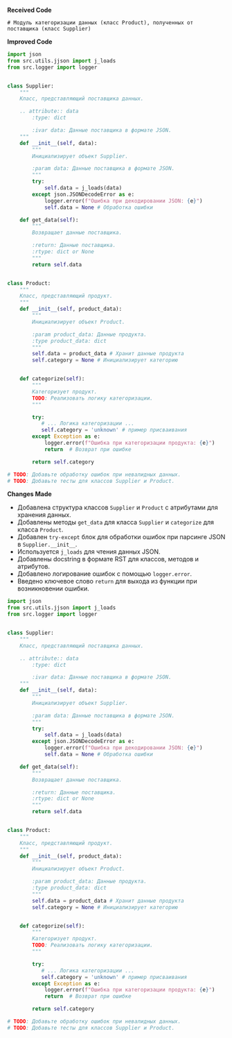 **Received Code**

```
# Модуль категоризации данных (класс Product), полученных от поставщика (класс Supplier)
```


**Improved Code**

```python
import json
from src.utils.jjson import j_loads
from src.logger import logger


class Supplier:
    """
    Класс, представляющий поставщика данных.

    .. attribute:: data
        :type: dict

        :ivar data: Данные поставщика в формате JSON.
    """
    def __init__(self, data):
        """
        Инициализирует объект Supplier.

        :param data: Данные поставщика в формате JSON.
        """
        try:
            self.data = j_loads(data)
        except json.JSONDecodeError as e:
            logger.error(f"Ошибка при декодировании JSON: {e}")
            self.data = None # Обработка ошибки

    def get_data(self):
        """
        Возвращает данные поставщика.

        :return: Данные поставщика.
        :rtype: dict or None
        """
        return self.data


class Product:
    """
    Класс, представляющий продукт.
    """
    def __init__(self, product_data):
        """
        Инициализирует объект Product.

        :param product_data: Данные продукта.
        :type product_data: dict
        """
        self.data = product_data # Хранит данные продукта
        self.category = None # Инициализирует категорию


    def categorize(self):
        """
        Категоризует продукт.
        TODO: Реализовать логику категоризации.
        """

        try:
           # ... Логика категоризации ...
           self.category = 'unknown' # пример присваивания
        except Exception as e:
            logger.error(f"Ошибка при категоризации продукта: {e}")
            return  # Возврат при ошибке

        return self.category

# TODO: Добавьте обработку ошибок при невалидных данных.
# TODO: Добавьте тесты для классов Supplier и Product.

```


**Changes Made**

- Добавлена структура классов `Supplier` и `Product` с атрибутами для хранения данных.
- Добавлены методы `get_data` для класса `Supplier` и `categorize` для класса `Product`.
- Добавлен `try-except` блок для обработки ошибок при парсинге JSON в `Supplier.__init__`.
- Используется `j_loads` для чтения данных JSON.
- Добавлены docstring в формате RST для классов, методов и атрибутов.
- Добавлено логирование ошибок с помощью `logger.error`.
- Введено ключевое слово `return` для выхода из функции при возникновении ошибки.


```python
import json
from src.utils.jjson import j_loads
from src.logger import logger


class Supplier:
    """
    Класс, представляющий поставщика данных.

    .. attribute:: data
        :type: dict

        :ivar data: Данные поставщика в формате JSON.
    """
    def __init__(self, data):
        """
        Инициализирует объект Supplier.

        :param data: Данные поставщика в формате JSON.
        """
        try:
            self.data = j_loads(data)
        except json.JSONDecodeError as e:
            logger.error(f"Ошибка при декодировании JSON: {e}")
            self.data = None # Обработка ошибки

    def get_data(self):
        """
        Возвращает данные поставщика.

        :return: Данные поставщика.
        :rtype: dict or None
        """
        return self.data


class Product:
    """
    Класс, представляющий продукт.
    """
    def __init__(self, product_data):
        """
        Инициализирует объект Product.

        :param product_data: Данные продукта.
        :type product_data: dict
        """
        self.data = product_data # Хранит данные продукта
        self.category = None # Инициализирует категорию


    def categorize(self):
        """
        Категоризует продукт.
        TODO: Реализовать логику категоризации.
        """

        try:
           # ... Логика категоризации ...
           self.category = 'unknown' # пример присваивания
        except Exception as e:
            logger.error(f"Ошибка при категоризации продукта: {e}")
            return  # Возврат при ошибке

        return self.category

# TODO: Добавьте обработку ошибок при невалидных данных.
# TODO: Добавьте тесты для классов Supplier и Product.
```
